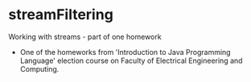 # streamFiltering
Working with streams - part of one homework

- One of the homeworks from 'Introduction to Java Programming Language' election course on Faculty of Electrical Engineering and Computing.
